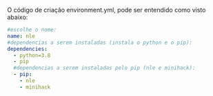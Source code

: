
O código de criação environment.yml, pode ser entendido como visto abaixo:

```yaml
#escolhe o nome:
name: nle   
#dependencias a serem instaladas (instala o python e o pip): 
dependencies:
  - python=3.8
  - pip
  #dependencias a serem instaladas pelo pip (nle e minihack):  
  - pip:
    - nle
    - minihack
```
